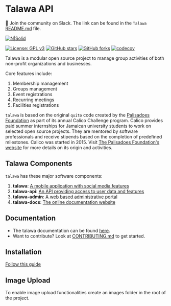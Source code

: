 # Talawa API
💬 Join the community on Slack. The link can be found in the `Talawa` [README.md](https://github.com/PalisadoesFoundation/talawa) file.

[![N|Solid](image/talawa-logo-lite-200x200.png)](https://github.com/PalisadoesFoundation/talawa-api)

[![License: GPL v3](https://img.shields.io/badge/License-GPLv3-blue.svg)](https://www.gnu.org/licenses/gpl-3.0)
[![GitHub stars](https://img.shields.io/github/stars/PalisadoesFoundation/talawa-api.svg?style=social&label=Star&maxAge=2592000)](https://github.com/PalisadoesFoundation/talawa-api)
[![GitHub forks](https://img.shields.io/github/forks/PalisadoesFoundation/talawa-api.svg?style=social&label=Fork&maxAge=2592000)](https://github.com/PalisadoesFoundation/talawa-api)
[![codecov](https://codecov.io/gh/PalisadoesFoundation/talawa-api/branch/develop/graph/badge.svg?token=CECBQTAOKM)](https://codecov.io/gh/PalisadoesFoundation/talawa-api)

Talawa is a modular open source project to manage group activities of both non-profit organizations and businesses.

Core features include:

1.  Membership management
2.  Groups management
3.  Event registrations
4.  Recurring meetings
5.  Facilities registrations

`talawa` is based on the original `quito` code created by the [Palisadoes Foundation](http://www.palisadoes.org) as part of its annual Calico Challenge program. Calico provides paid summer internships for Jamaican university students to work on selected open source projects. They are mentored by software professionals and receive stipends based on the completion of predefined milestones. Calico was started in 2015. Visit [The Palisadoes Foundation's website](http://www.palisadoes.org/) for more details on its origin and activities.

## Talawa Components

`talawa` has these major software components:

1. **talawa**: [A mobile application with social media features](https://github.com/PalisadoesFoundation/talawa)
1. **talawa-api**: [An API providing access to user data and features](https://github.com/PalisadoesFoundation/talawa-api)
1. **talawa-admin**: [A web based administrative portal](https://github.com/PalisadoesFoundation/talawa-admin)
1. **talawa-docs**: [The online documentation website](https://github.com/PalisadoesFoundation/talawa-docs)

## Documentation

- The talawa documentation can be found [here](https://docs.talawa.io).
- Want to contribute? Look at [CONTRIBUTING.md](./CONTRIBUTING.md) to get started.

## Installation

[Follow this guide](./INSTALLATION.md)

## Image Upload

To enable image upload functionalities create an images folder in the root of the project.
